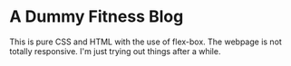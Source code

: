 
# A Dummy Fitness Blog 
This is pure CSS and HTML with the use of flex-box. The webpage is not totally responsive. I'm just trying out things after a while. 
